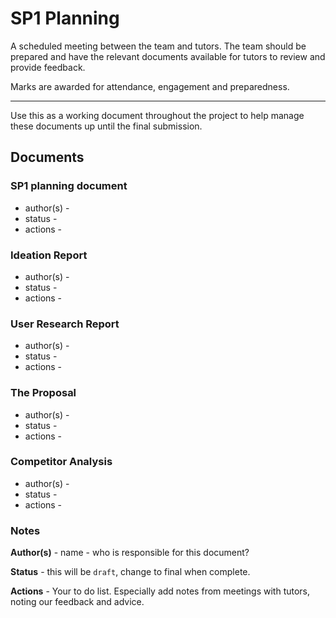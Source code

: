 # SP1 Planning

A scheduled meeting between the team and tutors. The team should be prepared and have the relevant documents available for tutors to review and provide feedback.

Marks are awarded for attendance, engagement and preparedness.

---

Use this as a working document throughout the project to help manage these documents up until the final submission.

## Documents

### SP1 planning document
* author(s) -
* status - 
* actions -


### Ideation Report
* author(s) -
* status - 
* actions -


### User Research Report
* author(s) -
* status - 
* actions -


### The Proposal
* author(s) -
* status - 
* actions -


### Competitor Analysis
* author(s) -
* status - 
* actions -

### Notes

**Author(s)** - name - who is responsible for this document?

**Status** - this will be `draft`, change to final when complete.

**Actions** - Your to do list. Especially add notes from meetings with tutors, noting our feedback and advice.
